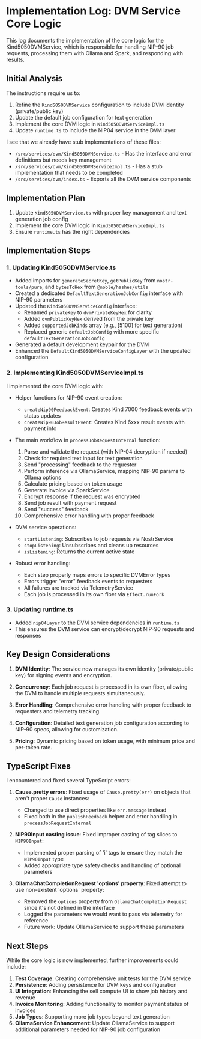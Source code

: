 # Implementation Log: DVM Service Core Logic

This log documents the implementation of the core logic for the Kind5050DVMService, which is responsible for handling NIP-90 job requests, processing them with Ollama and Spark, and responding with results.

## Initial Analysis

The instructions require us to:

1. Refine the `Kind5050DVMService` configuration to include DVM identity (private/public key)
2. Update the default job configuration for text generation
3. Implement the core DVM logic in `Kind5050DVMServiceImpl.ts`
4. Update `runtime.ts` to include the NIP04 service in the DVM layer

I see that we already have stub implementations of these files:
- `/src/services/dvm/Kind5050DVMService.ts` - Has the interface and error definitions but needs key management
- `/src/services/dvm/Kind5050DVMServiceImpl.ts` - Has a stub implementation that needs to be completed
- `/src/services/dvm/index.ts` - Exports all the DVM service components

## Implementation Plan

1. Update `Kind5050DVMService.ts` with proper key management and text generation job config
2. Implement the core DVM logic in `Kind5050DVMServiceImpl.ts`
3. Ensure `runtime.ts` has the right dependencies

## Implementation Steps

### 1. Updating Kind5050DVMService.ts

- Added imports for `generateSecretKey`, `getPublicKey` from `nostr-tools/pure`, and `bytesToHex` from `@noble/hashes/utils`
- Created a dedicated `DefaultTextGenerationJobConfig` interface with NIP-90 parameters
- Updated the `Kind5050DVMServiceConfig` interface:
  - Renamed `privateKey` to `dvmPrivateKeyHex` for clarity
  - Added `dvmPublicKeyHex` derived from the private key
  - Added `supportedJobKinds` array (e.g., [5100] for text generation)
  - Replaced generic `defaultJobConfig` with more specific `defaultTextGenerationJobConfig`
- Generated a default development keypair for the DVM
- Enhanced the `DefaultKind5050DVMServiceConfigLayer` with the updated configuration

### 2. Implementing Kind5050DVMServiceImpl.ts

I implemented the core DVM logic with:

- Helper functions for NIP-90 event creation:
  - `createNip90FeedbackEvent`: Creates Kind 7000 feedback events with status updates
  - `createNip90JobResultEvent`: Creates Kind 6xxx result events with payment info

- The main workflow in `processJobRequestInternal` function:
  1. Parse and validate the request (with NIP-04 decryption if needed)
  2. Check for required text input for text generation
  3. Send "processing" feedback to the requester
  4. Perform inference via OllamaService, mapping NIP-90 params to Ollama options
  5. Calculate pricing based on token usage
  6. Generate invoice via SparkService
  7. Encrypt response if the request was encrypted
  8. Send job result with payment request
  9. Send "success" feedback
  10. Comprehensive error handling with proper feedback

- DVM service operations:
  - `startListening`: Subscribes to job requests via NostrService
  - `stopListening`: Unsubscribes and cleans up resources
  - `isListening`: Returns the current active state

- Robust error handling:
  - Each step properly maps errors to specific DVMError types
  - Errors trigger "error" feedback events to requesters
  - All failures are tracked via TelemetryService
  - Each job is processed in its own fiber via `Effect.runFork`
  
### 3. Updating runtime.ts

- Added `nip04Layer` to the DVM service dependencies in `runtime.ts`
- This ensures the DVM service can encrypt/decrypt NIP-90 requests and responses

## Key Design Considerations

1. **DVM Identity**: The service now manages its own identity (private/public key) for signing events and encryption.

2. **Concurrency**: Each job request is processed in its own fiber, allowing the DVM to handle multiple requests simultaneously.

3. **Error Handling**: Comprehensive error handling with proper feedback to requesters and telemetry tracking.

4. **Configuration**: Detailed text generation job configuration according to NIP-90 specs, allowing for customization.

5. **Pricing**: Dynamic pricing based on token usage, with minimum price and per-token rate.

## TypeScript Fixes

I encountered and fixed several TypeScript errors:

1. **Cause.pretty errors**: Fixed usage of `Cause.pretty(err)` on objects that aren't proper `Cause` instances:
   - Changed to use direct properties like `err.message` instead
   - Fixed both in the `publishFeedback` helper and error handling in `processJobRequestInternal`

2. **NIP90Input casting issue**: Fixed improper casting of tag slices to `NIP90Input`:
   - Implemented proper parsing of 'i' tags to ensure they match the `NIP90Input` type
   - Added appropriate type safety checks and handling of optional parameters

3. **OllamaChatCompletionRequest 'options' property**: Fixed attempt to use non-existent 'options' property:
   - Removed the `options` property from `OllamaChatCompletionRequest` since it's not defined in the interface
   - Logged the parameters we would want to pass via telemetry for reference
   - Future work: Update OllamaService to support these parameters

## Next Steps

While the core logic is now implemented, further improvements could include:

1. **Test Coverage**: Creating comprehensive unit tests for the DVM service
2. **Persistence**: Adding persistence for DVM keys and configuration
3. **UI Integration**: Enhancing the sell compute UI to show job history and revenue
4. **Invoice Monitoring**: Adding functionality to monitor payment status of invoices
5. **Job Types**: Supporting more job types beyond text generation
6. **OllamaService Enhancement**: Update OllamaService to support additional parameters needed for NIP-90 job configuration